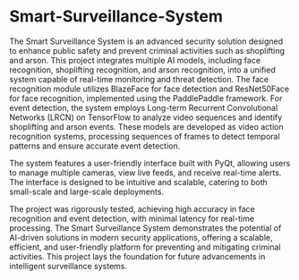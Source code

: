 # Smart-Surveillance-System
The Smart Surveillance System is an advanced security solution designed to enhance public safety and prevent criminal activities such as shoplifting and arson. This project integrates multiple AI models, including face recognition, shoplifting recognition, and arson recognition, into a unified system capable of real-time monitoring and threat detection. The face recognition module utilizes BlazeFace for face detection and ResNet50Face for face recognition, implemented using the PaddlePaddle framework. For event detection, the system employs Long-term Recurrent Convolutional Networks (LRCN) on TensorFlow to analyze video sequences and identify shoplifting and arson events. These models are developed as video action recognition systems, processing sequences of frames to detect temporal patterns and ensure accurate event detection.  

The system features a user-friendly interface built with PyQt, allowing users to manage multiple cameras, view live feeds, and receive real-time alerts. The interface is designed to be intuitive and scalable, catering to both small-scale and large-scale deployments.  

The project was rigorously tested, achieving high accuracy in face recognition and event detection, with minimal latency for real-time processing. The Smart Surveillance System demonstrates the potential of AI-driven solutions in modern security applications, offering a scalable, efficient, and user-friendly platform for preventing and mitigating criminal activities. This project lays the foundation for future advancements in intelligent surveillance systems.
